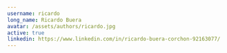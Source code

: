 ```yaml
---
username: ricardo
long_name: Ricardo Buera
avatar: /assets/authors/ricardo.jpg
active: true
linkedin: https://www.linkedin.com/in/ricardo-buera-corchon-92163077/
---
```

